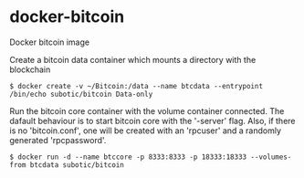 # docker-bitcoin
Docker bitcoin image

Create a bitcoin data container which mounts a directory with the blockchain
```
$ docker create -v ~/Bitcoin:/data --name btcdata --entrypoint /bin/echo subotic/bitcoin Data-only
```

Run the bitcoin core container with the volume container connected. The dafault behaviour is to start
bitcoin core with the '-server' flag. Also, if there is no 'bitcoin.conf', one will be created with an
'rpcuser' and a randomly generated 'rpcpassword'.
```
$ docker run -d --name btccore -p 8333:8333 -p 18333:18333 --volumes-from btcdata subotic/bitcoin
```